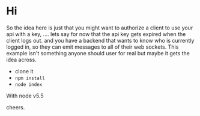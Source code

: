 # Hi

So the idea here is just that you might want to authorize a client to use your api with a key,
 .... lets say for now that the api key gets expired when the client logs out.
and you have a backend that wants to know who is currently logged in, so they can
emit messages to all of their web sockets. This example isn't something anyone should user for real
but maybe it gets the idea across.

* clone it
* `npm install`
* `node index`

With node v5.5

cheers.